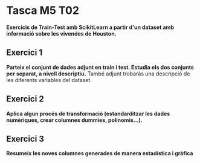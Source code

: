 # Tasca M5 T02
**Exercicis de Train-Test amb ScikitLearn a partir d'un dataset amb informació sobre les vivendes de Houston.**
## Exercici 1
**Parteix el conjunt de dades adjunt en train i test. Estudia els dos conjunts per separat, a nivell descriptiu.**
També adjunt trobaràs una descripció de les diferents variables del dataset.
## Exercici 2
**Aplica algun procés de transformació (estandarditzar les dades numèriques, crear columnes dummies, polinomis...).**
## Exercici 3
**Resumeix les noves columnes generades de manera estadística i gràfica**
